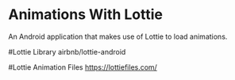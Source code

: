 # Animations With Lottie
An Android application that makes use of Lottie to load animations. 

#Lottie Library 
airbnb/lottie-android

#Lottie Animation Files 
https://lottiefiles.com/
